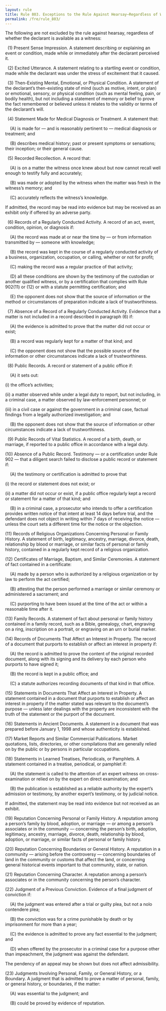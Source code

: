 ```yaml
---
layout: rule
title: Rule 803. Exceptions to the Rule Against Hearsay–Regardless of Whether the Declarant Is Available as a Witness
permalink: /fre/rule_803/
---
```


The following are not excluded by the rule against hearsay, regardless of whether the declarant is available as a witness:


&nbsp;&nbsp;(1) Present Sense Impression. A statement describing or explaining an event or condition, made while or immediately after the declarant perceived it.


&nbsp;&nbsp;(2) Excited Utterance. A statement relating to a startling event or condition, made while the declarant was under the stress of excitement that it caused.


&nbsp;&nbsp;(3) Then-Existing Mental, Emotional, or Physical Condition. A statement of the declarant’s then-existing state of mind (such as motive, intent, or plan) or emotional, sensory, or physical condition (such as mental feeling, pain, or bodily health), but not including a statement of memory or belief to prove the fact remembered or believed unless it relates to the validity or terms of the declarant’s will.


&nbsp;&nbsp;(4) Statement Made for Medical Diagnosis or Treatment. A statement that:


&nbsp;&nbsp;&nbsp;&nbsp;(A) is made for — and is reasonably pertinent to — medical diagnosis or treatment; and


&nbsp;&nbsp;&nbsp;&nbsp;(B) describes medical history; past or present symptoms or sensations; their inception; or their general cause.


&nbsp;&nbsp;(5) Recorded Recollection. A record that:


&nbsp;&nbsp;&nbsp;&nbsp;(A) is on a matter the witness once knew about but now cannot recall well enough to testify fully and accurately;


&nbsp;&nbsp;&nbsp;&nbsp;(B) was made or adopted by the witness when the matter was fresh in the witness’s memory; and


&nbsp;&nbsp;&nbsp;&nbsp;(C) accurately reflects the witness’s knowledge.


If admitted, the record may be read into evidence but may be received as an exhibit only if offered by an adverse party.


&nbsp;&nbsp;(6) Records of a Regularly Conducted Activity. A record of an act, event, condition, opinion, or diagnosis if:


&nbsp;&nbsp;&nbsp;&nbsp;(A) the record was made at or near the time by — or from information transmitted by — someone with knowledge;


&nbsp;&nbsp;&nbsp;&nbsp;(B) the record was kept in the course of a regularly conducted activity of a business, organization, occupation, or calling, whether or not for profit;


&nbsp;&nbsp;&nbsp;&nbsp;(C) making the record was a regular practice of that activity;


&nbsp;&nbsp;&nbsp;&nbsp;(D) all these conditions are shown by the testimony of the custodian or another qualified witness, or by a certification that complies with Rule 902(11) or (12) or with a statute permitting certification; and


&nbsp;&nbsp;&nbsp;&nbsp;(E) the opponent does not show that the source of information or the method or circumstances of preparation indicate a lack of trustworthiness.


&nbsp;&nbsp;(7) Absence of a Record of a Regularly Conducted Activity. Evidence that a matter is not included in a record described in paragraph (6) if:


&nbsp;&nbsp;&nbsp;&nbsp;(A) the evidence is admitted to prove that the matter did not occur or exist;


&nbsp;&nbsp;&nbsp;&nbsp;(B) a record was regularly kept for a matter of that kind; and


&nbsp;&nbsp;&nbsp;&nbsp;(C) the opponent does not show that the possible source of the information or other circumstances indicate a lack of trustworthiness.


&nbsp;&nbsp;(8) Public Records. A record or statement of a public office if:


&nbsp;&nbsp;&nbsp;&nbsp;(A) it sets out:


(i) the office’s activities;


(ii) a matter observed while under a legal duty to report, but not including, in a criminal case, a matter observed by law-enforcement personnel; or


(iii) in a civil case or against the government in a criminal case, factual findings from a legally authorized investigation; and


&nbsp;&nbsp;&nbsp;&nbsp;(B) the opponent does not show that the source of information or other circumstances indicate a lack of trustworthiness.


&nbsp;&nbsp;(9) Public Records of Vital Statistics. A record of a birth, death, or marriage, if reported to a public office in accordance with a legal duty.


(10) Absence of a Public Record. Testimony — or a certification under Rule 902 — that a diligent search failed to disclose a public record or statement if:


&nbsp;&nbsp;&nbsp;&nbsp;(A) the testimony or certification is admitted to prove that


(i) the record or statement does not exist; or


(ii) a matter did not occur or exist, if a public office regularly kept a record or statement for a matter of that kind; and


&nbsp;&nbsp;&nbsp;&nbsp;(B) in a criminal case, a prosecutor who intends to offer a certification provides written notice of that intent at least 14 days before trial, and the defendant does not object in writing within 7 days of receiving the notice — unless the court sets a different time for the notice or the objection.


(11) Records of Religious Organizations Concerning Personal or Family History. A statement of birth, legitimacy, ancestry, marriage, divorce, death, relationship by blood or marriage, or similar facts of personal or family history, contained in a regularly kept record of a religious organization.


(12) Certificates of Marriage, Baptism, and Similar Ceremonies. A statement of fact contained in a certificate:


&nbsp;&nbsp;&nbsp;&nbsp;(A) made by a person who is authorized by a religious organization or by law to perform the act certified;


&nbsp;&nbsp;&nbsp;&nbsp;(B) attesting that the person performed a marriage or similar ceremony or administered a sacrament; and


&nbsp;&nbsp;&nbsp;&nbsp;(C) purporting to have been issued at the time of the act or within a reasonable time after it.


(13) Family Records. A statement of fact about personal or family history contained in a family record, such as a Bible, genealogy, chart, engraving on a ring, inscription on a portrait, or engraving on an urn or burial marker.


(14) Records of Documents That Affect an Interest in Property. The record of a document that purports to establish or affect an interest in property if:


&nbsp;&nbsp;&nbsp;&nbsp;(A) the record is admitted to prove the content of the original recorded document, along with its signing and its delivery by each person who purports to have signed it;


&nbsp;&nbsp;&nbsp;&nbsp;(B) the record is kept in a public office; and


&nbsp;&nbsp;&nbsp;&nbsp;(C) a statute authorizes recording documents of that kind in that office.


(15) Statements in Documents That Affect an Interest in Property. A statement contained in a document that purports to establish or affect an interest in property if the matter stated was relevant to the document’s purpose — unless later dealings with the property are inconsistent with the truth of the statement or the purport of the document.


(16) Statements in Ancient Documents. A statement in a document that was prepared before January 1, 1998 and whose authenticity is established.


(17) Market Reports and Similar Commercial Publications. Market quotations, lists, directories, or other compilations that are generally relied on by the public or by persons in particular occupations.


(18) Statements in Learned Treatises, Periodicals, or Pamphlets. A statement contained in a treatise, periodical, or pamphlet if:


&nbsp;&nbsp;&nbsp;&nbsp;(A) the statement is called to the attention of an expert witness on cross-examination or relied on by the expert on direct examination; and


&nbsp;&nbsp;&nbsp;&nbsp;(B) the publication is established as a reliable authority by the expert’s admission or testimony, by another expert’s testimony, or by judicial notice.


If admitted, the statement may be read into evidence but not received as an exhibit.


(19) Reputation Concerning Personal or Family History. A reputation among a person’s family by blood, adoption, or marriage — or among a person’s associates or in the community — concerning the person’s birth, adoption, legitimacy, ancestry, marriage, divorce, death, relationship by blood, adoption, or marriage, or similar facts of personal or family history.


(20) Reputation Concerning Boundaries or General History. A reputation in a community — arising before the controversy — concerning boundaries of land in the community or customs that affect the land, or concerning general historical events important to that community, state, or nation.


(21) Reputation Concerning Character. A reputation among a person’s associates or in the community concerning the person’s character.


(22) Judgment of a Previous Conviction. Evidence of a final judgment of conviction if:


&nbsp;&nbsp;&nbsp;&nbsp;(A) the judgment was entered after a trial or guilty plea, but not a nolo contendere plea;


&nbsp;&nbsp;&nbsp;&nbsp;(B) the conviction was for a crime punishable by death or by imprisonment for more than a year;


&nbsp;&nbsp;&nbsp;&nbsp;(C) the evidence is admitted to prove any fact essential to the judgment; and


&nbsp;&nbsp;&nbsp;&nbsp;(D) when offered by the prosecutor in a criminal case for a purpose other than impeachment, the judgment was against the defendant.


The pendency of an appeal may be shown but does not affect admissibility.


(23) Judgments Involving Personal, Family, or General History, or a Boundary. A judgment that is admitted to prove a matter of personal, family, or general history, or boundaries, if the matter:


&nbsp;&nbsp;&nbsp;&nbsp;(A) was essential to the judgment; and


&nbsp;&nbsp;&nbsp;&nbsp;(B) could be proved by evidence of reputation.

